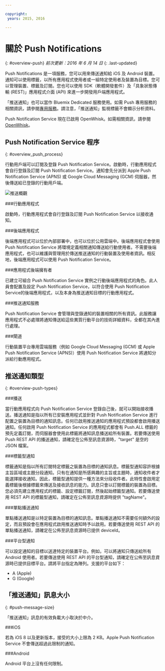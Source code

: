 ```yaml
---

copyright:
 years: 2015, 2016

---
```


# 關於 Push Notifications
{: #overview-push}
*前次更新：2016 年 6 月 14 日*
{: .last-updated}

Push Notifications 是一項服務，您可以用來傳送通知給 iOS 及 Android 裝置。通知可以使用標籤，以所有應用程式使用者或一組特定使用者及裝置為目標。您可以管理裝置、標籤及訂閱。您也可以使用 SDK（軟體開發套件）及「具象狀態傳輸 (REST)」應用程式介面 (API) 來進一步開發用戶端應用程式。 

「推送通知」也可以當作 Bluemix Dedicated 服務使用。如需 Push 專用服務的相關資訊，請參閱[專用服務](../../dedicated/index.html)。請注意，「推送通知」監視標籤不會顯示分析資料。

Push Notification Service 現在已啟用 OpenWhisk。如需相關資訊，請參閱 [OpenWhisk](../../openwhisk/index.html)。


## Push Notification Service 程序
{: #overview_push_process}

行動用戶端可以訂閱及登錄 Push Notification Service。啟動時，行動應用程式會自行登錄及訂閱 Push Notification Service。通知會先分派到 Apple Push Notification Service (APNS) 或 Google Cloud Messaging (GCM) 伺服器，然後傳送給已登錄的行動用戶端。

![推送概觀](images/overview.jpg)


###行動應用程式

啟動時，行動應用程式會自行登錄及訂閱 Push Notification Service 以接收通知。

###後端應用程式

後端應用程式可以位於內部部署中，也可以位於公用雲端中。後端應用程式會使用 Push Notification Service 將環境定義相關通知傳送給行動使用者。不需要後端應用程式，也可以維護與管理用於傳送推送通知的行動裝置及使用者資訊。相反地，後端應用程式可以使用 Push Notification Service。

###應用程式後端擁有者

已建立可組合 Push Notification Service 實例之行動後端應用程式的角色。此人員會配置及設定 Push Notification Service，以符合使用 Push Notification Service的後端應用程式，以及本身為推送通知目標的行動應用程式。

###推送通知服務

Push Notification Service 會管理與登錄通知的裝置相關的所有資訊。此服務讓應用程式不必處理將通知傳送給這些異質行動平台的技術詳細資料，全都在其內進行處理。

###閘道

行動裝置平台專用雲端服務（例如 Google Cloud Messaging (GCM) 或 Apple Push Notification Service (APNS)）使用 Push Notification Service 將通知分派給行動應用程式。

## 推送通知類型
{: #overview-push-types}

###播送

當行動應用程式向 Push Notification Service 登錄自己後，就可以開始接收播送。播送通知是指以所有已安裝應用程式並針對 Push Notification Service 進行配置之裝置為目標的通知訊息。任何已啟用推送通知的應用程式預設都會啟用播送通知。任何啟用 Push Notification Service 的應用程式都會有 Push.ALL 標籤的預先定義訂閱，而伺服器會使用此標籤將通知訊息播送給所有裝置。若要傳送使用 Push REST API 的播送通知，請確定在公佈至訊息資源時，"target" 是空的 JSON 檔案。

###標籤型通知

標籤通知是指以所有訂閱特定標籤之裝置為目標的通知訊息。標籤型通知容許根據主旨區域或主題分段通知。只有在通知是所感興趣的主旨或主題時，通知收件者才能選擇接收通知。因此，標籤型通知提供一種方法來分段收件者。此特性會啟用定義標籤後根據標籤來傳送及接收訊息的能力。訊息只會以訂閱標籤的裝置為目標。您必須先建立應用程式的標籤、設定標籤訂閱，然後起始標籤型通知。若要傳送使用 REST API 的標籤型通知，請確定在公佈至訊息資源時提供 "tagName"。

###單點播送通知

單點播送通知是以特定裝置為目標的通知訊息。單點播送通知不需要任何額外的設定，而且預設會在應用程式啟用推送通知時予以啟用。若要傳送使用 REST API 的單點播送通知，請確定在公佈至訊息資源時已提供 deviceId。

###平台型通知

可以設定通知的目標以送達特定的裝置平台。例如，可以將通知只傳送給所有 Android 使用者。若要傳送使用 REST API 的平台型通知，請確定在公佈至訊息資源時已提供目標平台。請將平台指定為陣列。支援的平台如下：
* A (Apple)
* G (Google)

## 「推送通知」訊息大小
{: #push-message-size}

「推送通知」訊息的有效負載大小取決於中介。 

###iOS

若為 iOS 8 以及更新版本，接受的大小上限為 2 KB。Apple Push Notification Service 不會傳送超過此限制的通知。

###Android

Android 平台上沒有任何限制。
